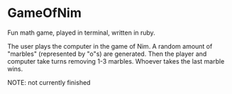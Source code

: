 # GameOfNim
Fun math game, played in terminal, written in ruby.

The user plays the computer in the game of Nim.
A random amount of "marbles" (represented by "o"s)
are generated. Then the player and computer take
turns removing 1-3 marbles. Whoever takes the last
marble wins.

NOTE: not currently finished